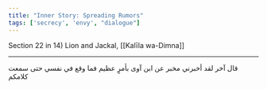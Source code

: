 ```yaml
---
title: "Inner Story: Spreading Rumors"
tags: ['secrecy', 'envy', "dialogue"]
---
```


 Section 22 in 14) Lion and Jackal, [[Kalīla wa-Dimna]]

---
قال آخر لقد أخبرني مخبر عن ابن آوى بأمرٍ عظيم فما وقع في نفسي حتى سمعت كلامكم
